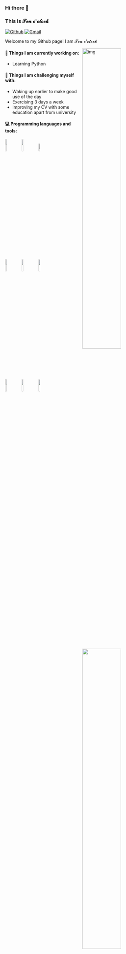 ### Hi there 👋 
### This is 𝓣𝓮𝓷 𝓸'𝓬𝓵𝓸𝓬𝓴

[![Github](https://img.shields.io/badge/-Github-000?style=flat&logo=Github&logoColor=white)](https://github.com/Ten-o)
[![Gmail](https://img.shields.io/badge/-Gmail-c14438?style=flat&logo=Gmail&logoColor=white)](mailto:Tenlivk@gmail.com)

Welcome to my Github page! I am 𝓣𝓮𝓷 𝓸'𝓬𝓵𝓸𝓬𝓴

<img align="right" alt="img" src="https://media.giphy.com/media/SWoSkN6DxTszqIKEqv/giphy.gif" width="50%" height="auto" />


#### 🌱 Things I am currently working on: 
- Learning Python

#### :muscle: Things I am challenging myself with:
- Waking up earlier to make good use of the day
- Exercising 3 days a week
- Improving my CV with some education apart from university

#### :computer: Programming languages and tools: 
<p>
	<img width="50%" align="right" src="https://github-readme-stats.vercel.app/api?username=Ten-o&show_icons=true&hide_border=true" />

<code><img width="10%" src="https://www.vectorlogo.zone/logos/java/java-ar21.svg"></code>
<code><img width="10%" src="https://www.vectorlogo.zone/logos/python/python-ar21.svg"></code>
<code><img width="8%" src="https://www.vectorlogo.zone/logos/r-project/r-project-icon.svg"></code>
<br />
<code><img width="10%" src="https://www.vectorlogo.zone/logos/pocoo_flask/pocoo_flask-ar21.svg"></code>
<code><img width="10%" src="https://www.vectorlogo.zone/logos/mysql/mysql-ar21.svg"></code>
<code><img width="10%" src="https://www.vectorlogo.zone/logos/mongodb/mongodb-ar21.svg"></code>
<br />
<code><img width="10%" src="https://www.vectorlogo.zone/logos/apache_spark/apache_spark-ar21.svg"></code>
<code><img width="10%" src="https://www.vectorlogo.zone/logos/apache_hadoop/apache_hadoop-ar21.svg"></code>
<code><img width="10%" src="https://www.vectorlogo.zone/logos/git-scm/git-scm-ar21.svg"></code>
</p>

<!-- <sub>Credits to: <br/>[IreneHerrerart](https://www.artstation.com/ireneherrera) for the wonderfull [picture](https://github.com/FernandoRoldan93/FernandoRoldan93/blob/master/cover_image.jpg)</sub> -->
